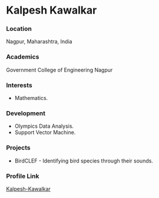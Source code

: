# Kalpesh Kawalkar

### Location

Nagpur, Maharashtra, India

### Academics

Government College of Engineering Nagpur

### Interests

- Mathematics.

### Development

- Olympics Data Analysis.
- Support Vector Machine.

### Projects

- BirdCLEF - Identifying bird species through their sounds.

### Profile Link

[Kalpesh-Kawalkar](https://github.com/Kalpesh-Kawalkar)
